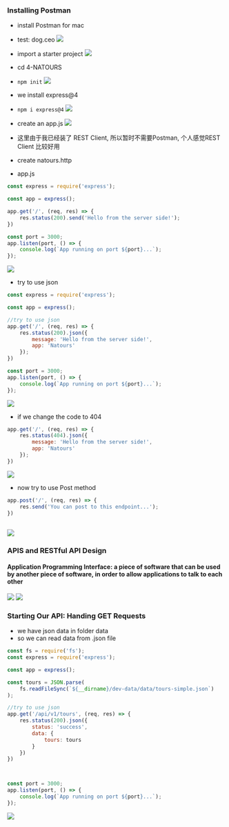 ### Installing Postman
- install Postman for mac

- test: dog.ceo
![](img/2019-12-08-23-19-19.png)

- import a starter project 
![](img/2019-12-08-23-35-01.png)

- cd 4-NATOURS
- `npm init`
![](img/2019-12-08-23-39-45.png)

- we install express@4
- `npm i express@4`
![](img/2019-12-08-23-45-08.png)

- create an app.js
![](img/2019-12-08-23-53-11.png)

- 这里由于我已经装了 REST Client, 所以暂时不需要Postman, 个人感觉REST Client 比较好用
- create natours.http
- app.js
```js
const express = require('express');

const app = express();

app.get('/', (req, res) => {
    res.status(200).send('Hello from the server side!');
})

const port = 3000;
app.listen(port, () => {
    console.log(`App running on port ${port}...`);
});
```
![](img/2019-12-09-00-05-14.png)

- try to use json
```js
const express = require('express');

const app = express();

//try to use json
app.get('/', (req, res) => {
    res.status(200).json({
        message: 'Hello from the server side!',
        app: 'Natours'
    });
})

const port = 3000;
app.listen(port, () => {
    console.log(`App running on port ${port}...`);
});
```
![](img/2019-12-09-00-14-31.png)
- if we change the code to 404
```js
app.get('/', (req, res) => {
    res.status(404).json({
        message: 'Hello from the server side!',
        app: 'Natours'
    });
})
```
![](img/2019-12-09-00-16-10.png)

- now try to use Post method
```js
app.post('/', (req, res) => {
    res.send('You can post to this endpoint...');
})
```
![](img/2019-12-09-00-22-28.png)
---


### APIS and RESTful API Design
#### Application Programming Interface: a piece of software that can be used by another piece of software, in order to allow applications to talk to each other
![](img/2019-12-09-00-29-11.png)
![](img/2019-12-09-00-43-32.png)


### Starting Our API: Handing GET Requests
- we have json data in folder data
- so we can read data from .json file
```js
const fs = require('fs');
const express = require('express');

const app = express();

const tours = JSON.parse(
    fs.readFileSync(`${__dirname}/dev-data/data/tours-simple.json`)
);

//try to use json
app.get('/api/v1/tours', (req, res) => {
    res.status(200).json({
        status: 'success',
        data: {
            tours: tours
        }
    })
})



const port = 3000;
app.listen(port, () => {
    console.log(`App running on port ${port}...`);
});
```
![](img/2019-12-09-01-08-13.png)